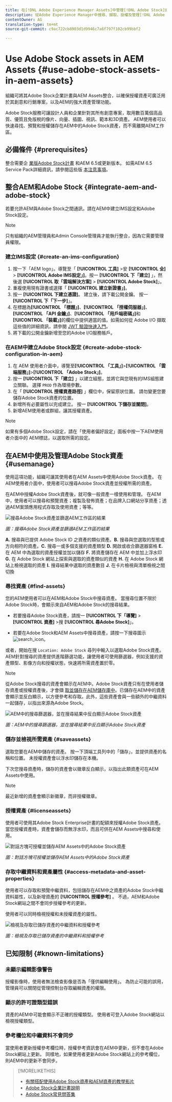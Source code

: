 ```yaml
---
title: 在[!DNL Adobe Experience Manager Assets]中管理[!DNL Adobe Stock]資產。
description: 從Adobe Experience Manager中搜尋、擷取、授權及管理[!DNL Adobe Stock]資產。 將授權資產當做任何其他數位資產使用。
contentOwner: AG
translation-type: tm+mt
source-git-commit: c9ac722cb8903d1d9946c7a6f797f102cb99bbf2

---
```



# Use Adobe Stock assets in AEM Assets {#use-adobe-stock-assets-in-aem-assets}

組織可將其Adobe Stock企業計畫與AEM Assets整合，以確保授權資產可廣泛用於其創意和行銷專案，以及AEM的強大資產管理功能。

Adobe Stock服務可讓設計人員和企業針對其所有創意專案，取用數百萬個高品質、優質且免版稅的像片、向量、插圖、視訊、範本和3D資產。 AEM使用者可以快速尋找、預覽和授權儲存在AEM中的Adobe Stock資產，而不需離開AEM工作區。

## 必備條件 {#prerequisites}

整合需要企 [業版Adobe Stock計畫](https://stockenterprise.adobe.com/) 和AEM 6.5或更新版本。 如需AEM 6.5 Service Pack詳細資訊，請參閱這些版 [本注意事項](/help/release-notes/sp-release-notes.md)。

## 整合AEM和Adobe Stock {#integrate-aem-and-adobe-stock}

若要允許AEM與Adobe Stock之間通訊，請在AEM中建立IMS設定和Adobe Stock設定。

>[!NOTE]
>
>只有組織的AEM管理員和Admin Console管理員才能執行整合，因為它需要管理員權限。

### 建立IMS設定 {#create-an-ims-configuration}

1. 按一下「AEM logo」。導覽至「 **[!UICONTROL 工具]** >安 **[!UICONTROL 全]** > **[!UICONTROL Adobe IMS設定」]**。按一 **[!UICONTROL 下「建立]** 」，然後選 **[!UICONTROL 取「雲端解決方案]** > **[!UICONTROL Adobe Stock]**」。
1. 重複使用現有證書或選擇「 **[!UICONTROL 建立新證書」]**。
1. 按一 **[!UICONTROL 下建立憑證]**。 建立後，請下載公開金鑰。 按一 **[!UICONTROL 下「下一步]**」。
1. 在標題為&#x200B;**[!UICONTROL 「標題」]**、**[!UICONTROL 「授權伺服器」]**、**[!UICONTROL 「API 金鑰」]**、**[!UICONTROL 「用戶端密碼」]**&#x200B;和&#x200B;**[!UICONTROL 「裝載」]**&#x200B;的欄位中提供適當的值。如需如何從 Adobe I/O 擷取這些值的詳細資訊，請參閱 [JWT 驗證快速入門](https://www.adobe.io/authentication/auth-methods.html#!AdobeDocs/adobeio-auth/master/JWT/JWT.md)。
1. 將下載的公開金鑰新增至您的Adobe I/O服務帳戶。

### 在AEM中建立Adobe Stock設定 {#create-adobe-stock-configuration-in-aem}

1. 在 AEM 使用者介面中，導覽至&#x200B;**[!UICONTROL 「工具」]**>**[!UICONTROL 「雲端服務」]**>**[!UICONTROL 「Adobe Stock」]**。
1. 按一 **[!UICONTROL 下「建立]** 」以建立組態，並將它與您現有的IMS組態建立關聯。 選擇 `PROD` 作為環境參數。
1. 在「 **[!UICONTROL 授權資產路徑]** 」欄位中，保留原狀位置。 請勿變更您要儲存Adobe Stock資產的位置。
1. 新增所有必要屬性以完成建立。 按一 **[!UICONTROL 下儲存並關閉]**。
1. 新增AEM使用者或群組，讓其授權資產。

>[!NOTE]
>
>如果有多個Adobe Stock設定，請在「使用者偏好設定」面板中按一下AEM使用者介面中的  AEM標誌，以選取所需的設定。

## 在AEM中使用及管理Adobe Stock資產 {#usemanage}

使用這項功能，組織可讓其使用者在AEM Assets中使用Adobe Stock資產。 在AEM使用者介面中，使用者可以搜尋Adobe Stock資產並授權所需的資產。

在AEM中授權Adobe Stock資產後，就可像一般資產一樣使用和管理。 在AEM中，使用者可以搜尋和預覽資產；複製及發佈資產；在品牌入口網站分享資產；透過AEM案頭應用程式存取及使用資產；等等。

![搜尋Adobe Stock資產並篩選AEM工作區的結果](assets/adobe-stock-search-results-workspace.png)

*圖：搜尋Adobe Stock資產並篩選AEM工作區的結果*

**A.** 搜尋與已提供 Adobe Stock ID 之資產的類似資產。**B.** 搜尋與您選取的型態或方向相符的資產。**C.** 搜尋一或多個支援的資產類型 **D.** 開啟或收合篩選器窗格 **E.** 在 AEM 中為選取的資產授權並加以儲存 **F.** 將資產儲存在 AEM 中並加上浮水印 **G.** 在 Adobe Stock 網站上探索與選取的資產類似的資產 **H.** 在 Adobe Stock 網站上檢視選取的資產 **I.** 搜尋結果中選取的資產數目 **J.** 在卡片檢視與清單檢視之間切換

### 尋找資產 {#find-assets}

您的AEM使用者可以在AEM和Adobe Stock中搜尋資產。 當搜尋位置不限於Adobe Stock時，會顯示來自AEM和Adobe Stock的搜尋結果。

* 若要搜尋Adobe Stock資產，請按一 **[!UICONTROL 下「導覽]** > **[!UICONTROL 資產]** >搜 **[!UICONTROL 尋Adobe Stock]**」。

* 若要在Adobe Stock和AEM Assets中搜尋資產，請按一下搜尋圖示 ![search_icon](assets/search_icon.png)。

或者，開始在搜 `Location: Adobe Stock` 尋列中輸入以選取Adobe Stock資產。  AEM針對搜尋的資產提供進階篩選功能，讓使用者可使用篩選器，例如支援的資產類型、影像方向和授權狀態，快速將所需資產置於零。

>[!NOTE]
>
>從Adobe Stock搜尋的資產會顯示在AEM中。Adobe Stock資產只有在使用者儲存資產或授權資產後，才會擷 [取並儲存在AEM](/help/assets/aem-assets-adobe-stock.md#saveassets)[儲存庫中](/help/assets/aem-assets-adobe-stock.md#licenseassets)。已儲存在AEM中的資產會顯示並反白顯示，以方便參考和存取。此外，這些資產會與一些額外的中繼資料一起儲存，以指出來源為Adobe Stock。

![AEM中的搜尋篩選器，並在搜尋結果中反白顯示Adobe Stock資產](assets/aem-search-filters2.jpg)

*圖：AEM中的搜尋篩選器，並在搜尋結果中反白顯示Adobe Stock資產*

### 儲存並檢視所需資產 {#saveassets}

選取您要在AEM中儲存的資產。 按一下頂端工具列中的「儲存」，並提供資產的名稱和位置。 未授權資產會以浮水印儲存在本機。

下次您搜尋資產時，儲存的資產會以徽章反白顯示，以指出此類資產可在AEM Assets中使用。

>[!NOTE]
>
>最近新增的資產會顯示新徽章，而非授權徽章。

### 授權資產 {#licenseassets}

使用者可使用其Adobe Stock Enterprise計畫的配額來授權Adobe Stock資產。 當您授權資產時，資產會儲存而無浮水印，而且可供在AEM Assets中搜尋和使用。

![對話方塊可授權並儲存AEM Assets中的Adobe Stock資產](assets/aem-stock_licenseandsave.jpg)

*圖：對話方塊可授權並儲存AEM Assets中的Adobe Stock資產*

### 存取中繼資料和資產屬性 {#access-metadata-and-asset-properties}

使用者可以存取和預覽中繼資料，包括儲存在AEM中之資產的Adobe Stock中繼資料屬性，以及新增資產的 **[!UICONTROL 授權參考]** 。 不過，AEM和Adobe Stock網站之間不會同步授權參考的更新。

使用者可以同時檢視授權和未授權資產的屬性。

![檢視及存取已儲存資產的中繼資料和授權參考](assets/metadata_properties.jpg)

*圖：檢視及存取已儲存資產的中繼資料和授權參考*

## 已知限制 {#known-limitations}

### 未顯示編輯影像警告

授權影像時，使用者無法檢查影像是否為「僅供編輯使用」。 為防止可能的誤用，管理員可以關閉從管理控制台存取編輯資產的權限。

### 顯示的許可證類型錯誤

資產的AEM中可能會顯示不正確的授權類型。 使用者可登入Adobe Stock網站以檢視授權類型。

### 參考欄位和中繼資料不會同步

當使用者更新授權參考欄位時，授權參考資訊會在AEM中更新，但不會在Adobe Stock網站上更新。 同樣地，如果使用者更新Adobe Stock網站上的參考欄位，則AEM中的更新不會同步。

>[!MORELIKETHIS]
>
>* [有關搭配使用Adobe Stock資產和AEM資產的教學影片](https://helpx.adobe.com/experience-manager/kt/assets/using/stock-assets-feature-video-use.html)
>* [Adobe Stock企業計畫說明](https://helpx.adobe.com/enterprise/using/adobe-stock-enterprise.html)
>* [Adobe Stock常見問答集](https://helpx.adobe.com/stock/faq.html)


